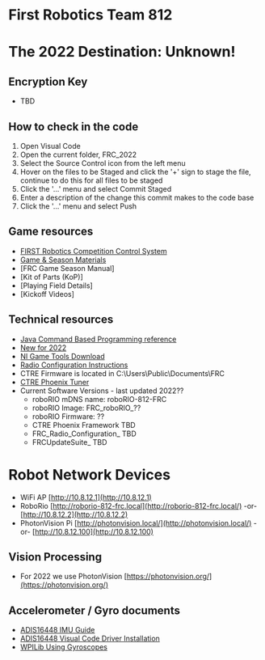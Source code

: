 # First Robotics Team 812

# The 2022 Destination: Unknown!

## Encryption Key
* TBD

## How to check in the code

1. Open Visual Code
2. Open the current folder, FRC_2022
3. Select the Source Control icon from the left menu
4. Hover on the files to be Staged and click the '+' sign to stage the file, continue to do this for all files to be staged
5. Click the '...' menu and select Commit Staged
6. Enter a description of the change this commit makes to the code base
7. Click the '...' menu and select Push

## Game resources
* [FIRST Robotics Competition Control System](https://docs.wpilib.org/en/latest/#)
* [Game & Season Materials](https://www.firstinspires.org/resource-library/frc/competition-manual-qa-system)
* [FRC Game Season Manual]
* [Kit of Parts (KoP)]
* [Playing Field Details]
* [Kickoff Videos]

## Technical resources
* [Java Command Based Programming reference](https://docs.wpilib.org/en/stable/docs/software/commandbased/index.html)
* [New for 2022](https://docs.wpilib.org/en/stable/docs/yearly-overview/yearly-changelog.html)
* [NI Game Tools Download](https://www.ni.com/en-us/support/downloads/drivers/download.frc-game-tools.html#440024)
* [Radio Configuration Instructions](https://docs.wpilib.org/en/stable/docs/zero-to-robot/step-3/radio-programming.html)
* CTRE Firmware is located in C:\Users\Public\Documents\FRC
* [CTRE Phoenix Tuner](https://github.com/CrossTheRoadElec/Phoenix-Releases)
* Current Software Versions - last updated 2022??
  * roboRIO mDNS name: roboRIO-812-FRC
  * roboRIO Image: FRC_roboRIO_??
  * roboRIO Firmware: ??
  * CTRE Phoenix Framework TBD
  * FRC_Radio_Configuration_ TBD
  * FRCUpdateSuite_ TBD

# Robot Network Devices
* WiFi AP [http://10.8.12.1](http://10.8.12.1)
* RoboRio [http://roborio-812-frc.local](http://roborio-812-frc.local/) -or- [http://10.8.12.2](http://10.8.12.2)
* PhotonVision Pi [http://photonvision.local/](http://photonvision.local/) -or- [http://10.8.12.100](http://10.8.12.100)


## Vision Processing 
* For 2022 we use PhotonVision [https://photonvision.org/](https://photonvision.org/)

## Accelerometer / Gyro documents
* [ADIS16448 IMU Guide](https://wiki.analog.com/first/adis16448_imu_frc/java)
* [ADIS16448 Visual Code Driver Installation](https://github.com/juchong/ADIS16448-RoboRIO-Driver)
* [WPILib Using Gyroscopes](https://docs.wpilib.org/en/stable/docs/software/hardware-apis/sensors/gyros-software.html)

